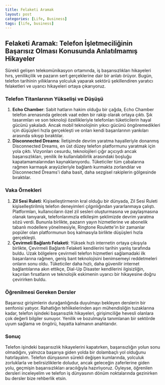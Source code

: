 ```yaml
---
title: Felaketi Aramak
layout: post
categories: [Life, Business]
tags: [life, business]
---
```



Felaketi Aramak: Telefon İşletmeciliğinin Başarısız Olması Konusunda Anlatılmamış Hikayeler
---

Sürekli gelişen telekomünikasyon ortamında, iş başarısızlıkları hikayeleri hırs, yenilikçilik ve pazarın sert gerçeklerine dair bir anlatı örüyor. Bugün, telefon tarihinin yıllıklarına yolculuk yaparak sektörü şekillendiren yaratıcı felaketleri ve uyarıcı hikayeleri ortaya çıkarıyoruz.

### Telefon Titanlarının Yükselişi ve Düşüşü ###

1. **Echo Chamber**: Sabit hatların hakim olduğu bir çağda, Echo Chamber telefon arenasında gelecek vaat eden bir rakip olarak ortaya çıktı. Şık tasarımları ve son teknoloji özellikleriyle telefonları tüketicilerin hayal gücünü yakaladı. Ancak mobil teknolojinin yıkıcı gücünü öngöremedikleri için düşüşleri hızla gerçekleşti ve onları kendi başarılarının yankıları arasında sıkışıp bıraktılar.
2. **Disconnected Dreams**: İletişimde devrim yaratma hayalleriyle donanmış Disconnected Dreams, en üst düzey telefon platformunu yaratmak için yola çıktı. Vizyonları cesurdu, teknolojileri çığır açıcıydı ancak başarısızlıkları, yenilik ile kullanılabilirlik arasındaki boşluğu kapatamamalarından kaynaklanıyordu. Tüketiciler tüm çabalarına rağmen karmaşık arayüzleriyle bağlantı kurmakta zorlandılar ve Disconnected Dreams'i daha basit, daha sezgisel rakiplerin gölgesinde bıraktılar.

### Vaka Örnekleri ###

1. **Zil Sesi Ruleti**: Kişiselleştirmenin kral olduğu bir dünyada, Zil Sesi Ruleti kişiselleştirilmiş telefon deneyimleri çılgınlığından yararlanmaya çalıştı. Platformları, kullanıcıların özel zil sesleri oluşturmasına ve paylaşmasına olanak tanıyarak, telefonlarımızla etkileşim şeklimizde devrim yaratma sözü verdi. Bununla birlikte, pazarın yayın hizmetlerine ve abonelik tabanlı modellere yönelmesiyle, Ringtone Roulette'in bir zamanlar popüler olan platformunun boş kalmasıyla birlikte düşüşleri hızla gerçekleşti.
2. **Çevirmeli Bağlantı Felaketi**: Yüksek hızlı internetin ortaya çıkışıyla birlikte, Çevirmeli Bağlantı Felaketi kendilerini tarihin yanlış tarafında buldu. Uzak bölgelere çevirmeli telefon hizmetleri sağlamadaki ilk başarılarına rağmen, geniş bant teknolojisini benimsemeyi reddetmeleri onların sonu oldu. Tüketiciler daha hızlı, daha güvenilir internet bağlantılarına akın ettikçe, Dial-Up Disaster kendilerini ilgisizliğin, kaçırılan fırsatların ve teknolojik eskimenin uyarıcı bir hikayesine doğru çevirirken buldu.

###  Öğrenilmesi Gereken Dersler ### 

Başarısız girişimlerin durağanlığında duyulmayı bekleyen derslerin bir senfonisi yatıyor. Rahatlığın tehlikelerinden aşırı mühendisliğin tuzaklarına kadar, telefon işindeki başarısızlık hikayeleri, girişimciliğe hevesli olanlara çok değerli bilgiler sunuyor. Yenilik ve bozulmayla tanımlanan bir sektörde uyum sağlama ve öngörü, hayatta kalmanın anahtarıdır.

### Sonuç ### 

Telefon işindeki başarısızlık hikayelerini kapatırken, başarısızlığın yolun sonu olmadığını, yalnızca başarıya giden yolda bir dolambaçlı yol olduğunu hatırlayalım. Telefon dünyasının sürekli değişen kumlarında, yolculuk zorluklarla ve belirsizliklerle doludur, ancak geleceğin zaferlerine giden yolu, geçmişin başarısızlıkları aracılığıyla hazırlıyoruz. Öyleyse, öğrenilen dersleri inceleyelim ve telefon iş dünyasının dönüm noktalarında gezinirken bu dersler bize rehberlik etsin.
